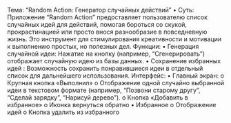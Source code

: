 Тема: “Random Action: Генератор случайных действий”
•	Суть: Приложение “Random Action” предоставляет пользователю список случайных идей для действий, помогая бороться со скукой, прокрастинацией или просто внося разнообразие в повседневную жизнь. Это инструмент для стимулирования креативности и мотивации к выполнению простых, но полезных дел.
Функции:
•	Генерация случайной идеи: Нажатие на кнопку (например, “Сгенерировать”) отображает случайную идею из базы данных.
•	Сохранение избранных идей : Возможность сохранить понравившиеся идеи в отдельный список для дальнейшего использования.
Интерфейс:
•	Главный экран:
o	Крупная кнопка «Выполнил»
o	Отображение одной случайно выбранной идеи в текстовом формате (например, “Позвони старому другу”, “Сделай зарядку”, “Нарисуй дерево”).
o	Кнопка «Добавить в избранное»
o	Иконка вернуться обратно
•	Избранное
o	Отображение идей
o	Кнопка удалить из избранного
